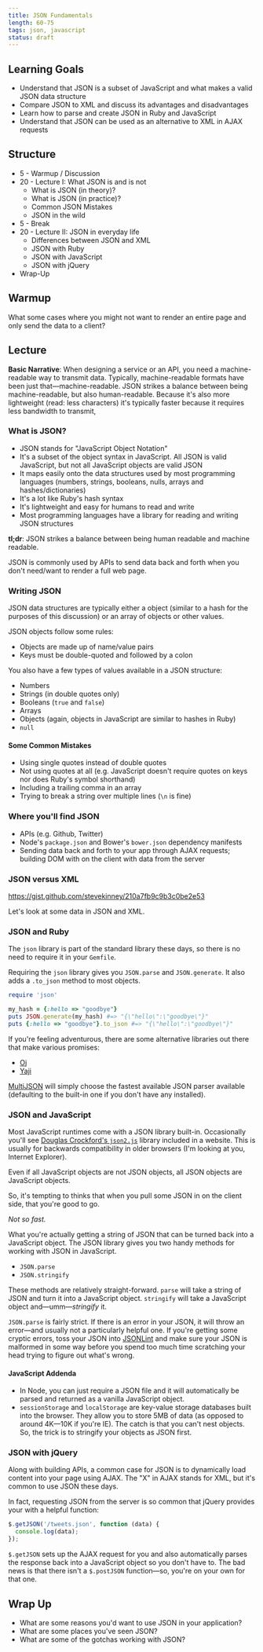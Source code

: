 ```yaml
---
title: JSON Fundamentals
length: 60-75
tags: json, javascript
status: draft
---
```


## Learning Goals

* Understand that JSON is a subset of JavaScript and what makes a valid JSON data structure
* Compare JSON to XML and discuss its advantages and disadvantages
* Learn how to parse and create JSON in Ruby and JavaScript
* Understand that JSON can be used as an alternative to XML in AJAX requests

## Structure

* 5 - Warmup / Discussion
* 20  - Lecture I: What JSON is and is not
  * What is JSON (in theory)?
  * What is JSON (in practice)?
  * Common JSON Mistakes
  * JSON in the wild
* 5 - Break
* 20 - Lecture II: JSON in everyday life
  * Differences between JSON and XML
  * JSON with Ruby
  * JSON with JavaScript
  * JSON with jQuery
* Wrap-Up

## Warmup

What some cases where you might not want to render an entire page and only send the data to a client?

## Lecture

**Basic Narrative**: When designing a service or an API, you need a machine-readable way to transmit data. Typically, machine-readable formats have been just that—machine-readable. JSON strikes a balance between being machine-readable, but also human-readable. Because it's also more lightweight (read: less characters) it's typically faster because it requires less bandwidth to transmit,

### What is JSON?

* JSON stands for "JavaScript Object Notation"
* It's a subset of the object syntax in JavaScript. All JSON is valid JavaScript, but not all JavaScript objects are valid JSON
* It maps easily onto the data structures used by most programming languages (numbers, strings, booleans, nulls, arrays and hashes/dictionaries)
* It's a lot like Ruby's hash syntax
* It's lightweight and easy for humans to read and write
* Most programming languages have a library for reading and writing JSON structures

**tl;dr**: JSON strikes a balance between being human readable and machine readable.

JSON is commonly used by APIs to send data back and forth when you don't need/want to render a full web page.

### Writing JSON

JSON data structures are typically either a object (similar to a hash for the purposes of this discussion) or an array of objects or other values.

JSON objects follow some rules:

* Objects are made up of name/value pairs
* Keys must be double-quoted and followed by a colon

You also have a few types of values available in a JSON structure:

* Numbers
* Strings (in double quotes only)
* Booleans (`true` and `false`)
* Arrays
* Objects (again, objects in JavaScript are similar to hashes in Ruby)
* `null`

#### Some Common Mistakes

* Using single quotes instead of double quotes
* Not using quotes at all (e.g. JavaScript doesn't require quotes on keys nor does Ruby's symbol shorthand)
* Including a trailing comma in an array
* Trying to break a string over multiple lines (`\n` is fine)

### Where you'll find JSON

* APIs (e.g. Github, Twitter)
* Node's `package.json` and Bower's `bower.json` dependency manifests
* Sending data back and forth to your app through AJAX requests; building DOM with on the client with data from the server

### JSON versus XML

https://gist.github.com/stevekinney/210a7fb9c9b3c0be2e53

Let's look at some data in JSON and XML.

### JSON and Ruby

The `json` library is part of the standard library these days, so there is no need to require it in your `Gemfile`.

Requiring the `json` library gives you `JSON.parse` and  `JSON.generate`. It also adds a `.to_json` method to most objects.

```rb
require 'json'

my_hash = {:hello => "goodbye"}
puts JSON.generate(my_hash) #=> "{\"hello\":\"goodbye\"}"
puts {:hello => "goodbye"}.to_json #=> "{\"hello\":\"goodbye\"}"
```

If you're feeling adventurous, there are some alternative libraries out there that make various promises:

* [Oj](http://www.ohler.com/oj/)
* [Yaji](https://github.com/brianmario/yajl-ruby)

[MultiJSON](https://github.com/intridea/multi_json) will simply choose the fastest available JSON parser available (defaulting to the built-in one if you don't have any installed).

### JSON and JavaScript

Most JavaScript runtimes come with a JSON library built-in. Occasionally you'll see [Douglas Crockford's `json2.js`](https://github.com/douglascrockford/JSON-js) library included in a website. This is usually for backwards compatibility in older browsers (I'm looking at you, Internet Explorer).

Even if all JavaScript objects are not JSON objects, all JSON objects are JavaScript objects.

So, it's tempting to thinks that when you pull some JSON in on the client side, that you're good to go.

_Not so fast._

What you're actually getting a string of JSON that can be turned back into a JavaScript object. The JSON library gives you two handy methods for working with JSON in JavaScript.

* `JSON.parse`
*  `JSON.stringify`

These methods are relatively straight-forward. `parse` will take a string of JSON and turn it into a JavaScript object. `stringify` will take a JavaScript object and—umm—_stringify_ it.

`JSON.parse` is fairly strict. If there is an error in your JSON, it will throw an error—and usually not a particularly helpful one. If you're getting some cryptic errors, toss your JSON into [JSONLint](http://jsonlint.com/) and make sure your JSON is malformed in some way before you spend too much time scratching your head trying to figure out what's wrong.

#### JavaScript Addenda

* In Node, you can just require a JSON file and it will automatically be parsed and returned as a vanilla JavaScript object.
* `sessionStorage` and `localStorage` are key-value storage databases built into the browser. They allow you to store 5MB of data (as opposed to around 4K—10K if you're IE). The catch is that you can't nest objects. So, the trick is to stringify your objects as JSON first.

### JSON with jQuery

Along with building APIs, a common case for JSON is to dynamically load content into your page using AJAX. The "X" in AJAX stands for XML, but it's common to use JSON these days.

In fact, requesting JSON from the server is so common that jQuery provides your with a helpful function:

```js
$.getJSON('/tweets.json', function (data) {
  console.log(data);
});
```

`$.getJSON` sets up the AJAX request for you and also automatically parses the response back into a JavaScript object so you don't have to. The bad news is that there isn't a `$.postJSON` function—so, you're on your own for that one.


## Wrap Up

* What are some reasons you'd want to use JSON in your application?
* What are some places you've seen JSON?
* What are some of the gotchas working with JSON?